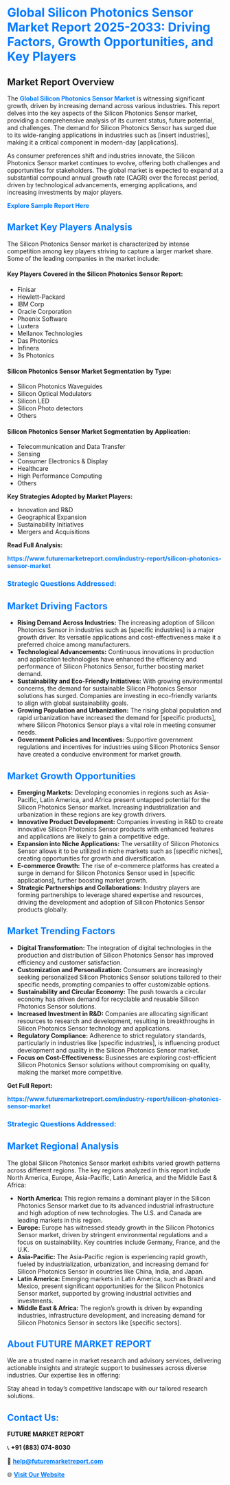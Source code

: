 <h1 style="color: #007BFF;">Global Silicon Photonics Sensor Market Report 2025-2033: Driving Factors, Growth Opportunities, and Key Players</h1>

<section id="overview">
<h2>Market Report Overview</h2>
<p>The <a href="https://www.futuremarketreport.com/industry-report/silicon-photonics-sensor-market" style="color: #007BFF; text-decoration: none;"><strong>Global Silicon Photonics Sensor Market</strong></a> is witnessing significant growth, driven by increasing demand across various industries. This report delves into the key aspects of the Silicon Photonics Sensor market, providing a comprehensive analysis of its current status, future potential, and challenges. The demand for Silicon Photonics Sensor has surged due to its wide-ranging applications in industries such as [insert industries], making it a critical component in modern-day [applications].</p>
<p>As consumer preferences shift and industries innovate, the Silicon Photonics Sensor market continues to evolve, offering both challenges and opportunities for stakeholders. The global market is expected to expand at a substantial compound annual growth rate (CAGR) over the forecast period, driven by technological advancements, emerging applications, and increasing investments by major players.</p>
</section>

<section id="overview">
<p><a href="https://www.futuremarketreport.com/request-sample/reportId=85553" style="color: #007BFF; text-decoration: none;"><strong>Explore Sample Report Here</strong></a></p>
</section>

<section id="key-players">
<h2 style="color: #007BFF;">Market Key Players Analysis</h2>
<p>The Silicon Photonics Sensor market is characterized by intense competition among key players striving to capture a larger market share. Some of the leading companies in the market include:</p>
<h4>Key Players Covered in the Silicon Photonics Sensor Report:</h4>
<ul><li>Finisar</li><li>Hewlett-Packard</li><li>IBM Corp</li><li>Oracle Corporation</li><li>Phoenix Software</li><li>Luxtera</li><li>Mellanox Technologies</li><li>Das Photonics</li><li>Infinera</li><li>3s Photonics</li></ul>
<h4>Silicon Photonics Sensor Market Segmentation by Type:</h4>
<ul><li>Silicon Photonics Waveguides</li><li>Silicon Optical Modulators</li><li>Silicon LED</li><li>Silicon Photo detectors</li><li>Others</li></ul>

<h4>Silicon Photonics Sensor Market Segmentation by Application:</h4>
<ul><li>Telecommunication and Data Transfer</li><li>Sensing</li><li>Consumer Electronics &amp; Display</li><li>Healthcare</li><li>High Performance Computing</li><li>Others</li></ul>
<p><strong>Key Strategies Adopted by Market Players:</strong></p>
<ul>
<li>Innovation and R&D</li>
<li>Geographical Expansion</li>
<li>Sustainability Initiatives</li>
<li>Mergers and Acquisitions</li>
</ul>
</section>

<section>
<p><strong>Read Full Analysis: </strong></p><a href="https://www.futuremarketreport.com/industry-report/silicon-photonics-sensor-market" style="color: #007BFF; text-decoration: none;"><strong>https://www.futuremarketreport.com/industry-report/silicon-photonics-sensor-market</strong></a>
<h3 style="color: #007BFF;">Strategic Questions Addressed:</h3>
</section>

<section id="driving-factors">
<h2 style="color: #007BFF;">Market Driving Factors</h2>
<ul>
<li><strong>Rising Demand Across Industries:</strong> The increasing adoption of Silicon Photonics Sensor in industries such as [specific industries] is a major growth driver. Its versatile applications and cost-effectiveness make it a preferred choice among manufacturers.</li>
<li><strong>Technological Advancements:</strong> Continuous innovations in production and application technologies have enhanced the efficiency and performance of Silicon Photonics Sensor, further boosting market demand.</li>
<li><strong>Sustainability and Eco-Friendly Initiatives:</strong> With growing environmental concerns, the demand for sustainable Silicon Photonics Sensor solutions has surged. Companies are investing in eco-friendly variants to align with global sustainability goals.</li>
<li><strong>Growing Population and Urbanization:</strong> The rising global population and rapid urbanization have increased the demand for [specific products], where Silicon Photonics Sensor plays a vital role in meeting consumer needs.</li>
<li><strong>Government Policies and Incentives:</strong> Supportive government regulations and incentives for industries using Silicon Photonics Sensor have created a conducive environment for market growth.</li>
</ul>
</section>

<section id="growth-opportunities">
<h2 style="color: #007BFF;">Market Growth Opportunities</h2>
<ul>
<li><strong>Emerging Markets:</strong> Developing economies in regions such as Asia-Pacific, Latin America, and Africa present untapped potential for the Silicon Photonics Sensor market. Increasing industrialization and urbanization in these regions are key growth drivers.</li>
<li><strong>Innovative Product Development:</strong> Companies investing in R&D to create innovative Silicon Photonics Sensor products with enhanced features and applications are likely to gain a competitive edge.</li>
<li><strong>Expansion into Niche Applications:</strong> The versatility of Silicon Photonics Sensor allows it to be utilized in niche markets such as [specific niches], creating opportunities for growth and diversification.</li>
<li><strong>E-commerce Growth:</strong> The rise of e-commerce platforms has created a surge in demand for Silicon Photonics Sensor used in [specific applications], further boosting market growth.</li>
<li><strong>Strategic Partnerships and Collaborations:</strong> Industry players are forming partnerships to leverage shared expertise and resources, driving the development and adoption of Silicon Photonics Sensor products globally.</li>
</ul>
</section>

<section id="trending-factors">
<h2 style="color: #007BFF;">Market Trending Factors</h2>
<ul>
<li><strong>Digital Transformation:</strong> The integration of digital technologies in the production and distribution of Silicon Photonics Sensor has improved efficiency and customer satisfaction.</li>
<li><strong>Customization and Personalization:</strong> Consumers are increasingly seeking personalized Silicon Photonics Sensor solutions tailored to their specific needs, prompting companies to offer customizable options.</li>
<li><strong>Sustainability and Circular Economy:</strong> The push towards a circular economy has driven demand for recyclable and reusable Silicon Photonics Sensor solutions.</li>
<li><strong>Increased Investment in R&D:</strong> Companies are allocating significant resources to research and development, resulting in breakthroughs in Silicon Photonics Sensor technology and applications.</li>
<li><strong>Regulatory Compliance:</strong> Adherence to strict regulatory standards, particularly in industries like [specific industries], is influencing product development and quality in the Silicon Photonics Sensor market.</li>
<li><strong>Focus on Cost-Effectiveness:</strong> Businesses are exploring cost-efficient Silicon Photonics Sensor solutions without compromising on quality, making the market more competitive.</li>
</ul>
</section>

<section>
<p><strong>Get Full Report: </strong></p><a href="https://www.futuremarketreport.com/industry-report/silicon-photonics-sensor-market" style="color: #007BFF; text-decoration: none;"><strong>https://www.futuremarketreport.com/industry-report/silicon-photonics-sensor-market</strong></a>
<h3 style="color: #007BFF;">Strategic Questions Addressed:</h3>
</section>


<section id="regional-analysis">
<h2 style="color: #007BFF;">Market Regional Analysis</h2>
<p>The global Silicon Photonics Sensor market exhibits varied growth patterns across different regions. The key regions analyzed in this report include North America, Europe, Asia-Pacific, Latin America, and the Middle East & Africa:</p>
<ul>
<li><strong>North America:</strong> This region remains a dominant player in the Silicon Photonics Sensor market due to its advanced industrial infrastructure and high adoption of new technologies. The U.S. and Canada are leading markets in this region.</li>
<li><strong>Europe:</strong> Europe has witnessed steady growth in the Silicon Photonics Sensor market, driven by stringent environmental regulations and a focus on sustainability. Key countries include Germany, France, and the U.K.</li>
<li><strong>Asia-Pacific:</strong> The Asia-Pacific region is experiencing rapid growth, fueled by industrialization, urbanization, and increasing demand for Silicon Photonics Sensor in countries like China, India, and Japan.</li>
<li><strong>Latin America:</strong> Emerging markets in Latin America, such as Brazil and Mexico, present significant opportunities for the Silicon Photonics Sensor market, supported by growing industrial activities and investments.</li>
<li><strong>Middle East & Africa:</strong> The region’s growth is driven by expanding industries, infrastructure development, and increasing demand for Silicon Photonics Sensor in sectors like [specific sectors].</li>
</ul>
</section>

<footer>
<h2 style="color: #007BFF;">About FUTURE MARKET REPORT</h2>
<p>We are a trusted name in market research and advisory services, delivering actionable insights and strategic support to businesses across diverse industries. Our expertise lies in offering:</p>

<p>Stay ahead in today’s competitive landscape with our tailored research solutions.</p>

<h2 style="color: #007BFF;">Contact Us:</h2>
<p><strong>FUTURE MARKET REPORT</strong></p>
<p>📞 <strong>+91 (883) 074-8030</strong></p>
<p>📧 <strong><a href="mailto:help@futuremarketreport.com" style="color: #007BFF;">help@futuremarketreport.com</a></strong></p>
<p>🌐 <strong><a href="https://www.futuremarketreport.com/" style="color: #007BFF;">Visit Our Website</a></strong></p>
</footer>